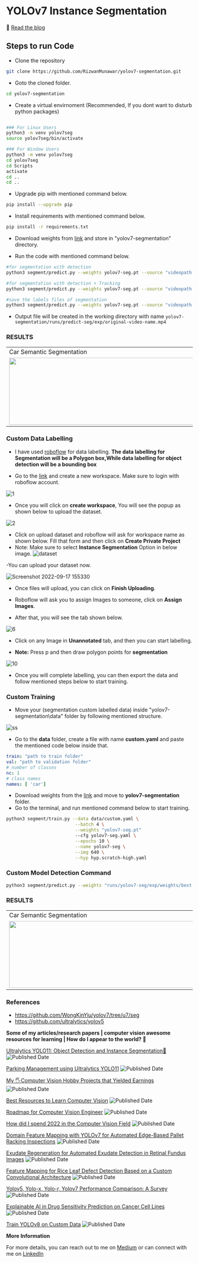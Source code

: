 # YOLOv7 Instance Segmentation

🚀 [Read the blog](https://muhammadrizwanmunawar.medium.com/train-yolov7-segmentation-on-custom-data-b91237bd2a29) 

## Steps to run Code

- Clone the repository
```bash
git clone https://github.com/RizwanMunawar/yolov7-segmentation.git
```

- Goto the cloned folder.
```bash
cd yolov7-segmentation
```

- Create a virtual envirnoment (Recommended, If you dont want to disturb python packages)
```bash

### For Linux Users
python3 -m venv yolov7seg
source yolov7seg/bin/activate

### For Window Users
python3 -m venv yolov7seg
cd yolov7seg
cd Scripts
activate
cd ..
cd ..
```

- Upgrade pip with mentioned command below.
```bash
pip install --upgrade pip
```

- Install requirements with mentioned command below.
```bash
pip install -r requirements.txt
```

- Download weights from [link](https://github.com/RizwanMunawar/yolov7-segmentation/releases/download/yolov7-segmentation/yolov7-seg.pt) and store in "yolov7-segmentation" directory.

- Run the code with mentioned command below.
```bash
#for segmentation with detection
python3 segment/predict.py --weights yolov7-seg.pt --source "videopath.mp4"

#for segmentation with detection + Tracking
python3 segment/predict.py --weights yolov7-seg.pt --source "videopath.mp4" --trk

#save the labels files of segmentation
python3 segment/predict.py --weights yolov7-seg.pt --source "videopath.mp4" --save-txt
```

- Output file will be created in the working directory with name `yolov7-segmentation/runs/predict-seg/exp/original-video-name.mp4`</b>

### RESULTS
<table>
  <tr>
    <td>Car Semantic Segmentation</td>
     <td>Car Semantic Segmentation</td>
     <td>Person Segmentation + Tracking</td>
     </tr>
  <tr>
    <td><img src="https://user-images.githubusercontent.com/62513924/190402435-931f0ee3-9af1-4399-8222-1028d5afbd1a.png" width=640 height=180></td>
    <td><img src="https://user-images.githubusercontent.com/62513924/190402752-521b7815-bea8-4cef-8b36-54fb7a962244.png" width=640 height=180></td>
    <td><img src="https://user-images.githubusercontent.com/62513924/191729411-a8d8b5e2-bdbf-4c0e-bd1b-a52e23f7c9d3.png" width=640 height=180></td>
  </tr>
  </tr>
 </table>


### Custom Data Labelling

- I have used [roboflow](https://roboflow.com/) for data labelling. <b>The data labelling for Segmentation will be a Polygon box,While data labelling for object detection will be a bounding box</b>

- Go to the [link](https://app.roboflow.com/my-personal-workspace/createSample) and create a new workspace. Make sure to login with roboflow account.


![1](https://user-images.githubusercontent.com/62513924/190390384-db8f71fa-e963-4ee6-aaca-c49e993c64ae.png)


- Once you will click on <b>create workspace</b>, You will see the popup as shown below to upload the dataset.

![2](https://user-images.githubusercontent.com/62513924/190390882-fe08559d-ef47-450e-8613-2de899fffa4c.png)


- Click on upload dataset and roboflow will ask for workspace name as shown below. Fill that form and then click on <b>Create Private Project</b>
- Note: Make sure to select <b>Instance Segmentation</b> Option in below image.
 ![dataset](https://user-images.githubusercontent.com/62513924/190853038-612791d0-9b33-4222-b28a-63ac4c13ed83.png)


-You can upload your dataset now.

![Screenshot 2022-09-17 155330](https://user-images.githubusercontent.com/62513924/190853135-887b389c-2356-4435-a946-867bb05ac4f2.png)

- Once files will upload, you can click on <b>Finish Uploading</b>.

- Roboflow will ask you to assign Images to someone, click on <b>Assign Images</b>.

- After that, you will see the tab shown below.

![6](https://user-images.githubusercontent.com/62513924/190392948-90010cd0-ef88-437a-b94f-44ee93d8bc31.png)


- Click on any Image in <b>Unannotated</b> tab, and then you can start labelling.

- <b>Note:</b> Press p and then draw polygon points for <B>segmentation</b>

![10](https://user-images.githubusercontent.com/62513924/190394353-d7dd7b7f-7a07-4738-99b6-1d5ae66b5bca.png)


- Once you will complete labelling, you can then export the data and follow mentioned steps below to start training.

### Custom Training

- Move your (segmentation custom labelled data) inside "yolov7-segmentation\data" folder by following mentioned structure.



![ss](https://user-images.githubusercontent.com/62513924/190388927-62a3ee84-bad8-4f59-806f-1185acdc8acb.png)



- Go to the <b>data</b> folder, create a file with name <b>custom.yaml</b> and paste the mentioned code below inside that.

```yaml
train: "path to train folder"
val: "path to validation folder"
# number of classes
nc: 1
# class names
names: [ 'car']
```

- Download weights from the <a href= "https://github.com/WongKinYiu/yolov7/releases/download/v0.1/yolov7-seg.pt">link</a> and move to <b>yolov7-segmentation</b> folder.
- Go to the terminal, and run mentioned command below to start training.
```bash
python3 segment/train.py --data data/custom.yaml \
                          --batch 4 \
                          --weights "yolov7-seg.pt"
                          --cfg yolov7-seg.yaml \
                          --epochs 10 \
                          --name yolov7-seg \
                          --img 640 \
                          --hyp hyp.scratch-high.yaml
```

### Custom Model Detection Command
```bash
python3 segment/predict.py --weights "runs/yolov7-seg/exp/weights/best.pt" --source "videopath.mp4"
```

### RESULTS
<table>
  <tr>
    <td>Car Semantic Segmentation</td>
     <td>Car Semantic Segmentation</td>
     <td>Person Segmentation + Tracking</td>
     </tr>
  <tr>
    <td><img src="https://user-images.githubusercontent.com/62513924/190402435-931f0ee3-9af1-4399-8222-1028d5afbd1a.png" width=640 height=180></td>
    <td><img src="https://user-images.githubusercontent.com/62513924/190410343-ada838c6-e505-4248-8a76-fbc5996e091e.png" width=640 height=180></td>
    <td><img src="https://user-images.githubusercontent.com/62513924/191729411-a8d8b5e2-bdbf-4c0e-bd1b-a52e23f7c9d3.png" width=640 height=180></td>
  </tr>
  </tr>
 </table>


### References
- https://github.com/WongKinYiu/yolov7/tree/u7/seg
- https://github.com/ultralytics/yolov5

**Some of my articles/research papers | computer vision awesome resources for learning | How do I appear to the world? 🚀**

[Ultralytics YOLO11: Object Detection and Instance Segmentation🤯](https://muhammadrizwanmunawar.medium.com/ultralytics-yolo11-object-detection-and-instance-segmentation-88ef0239a811) ![Published Date](https://img.shields.io/badge/published_Date-2024--10--27-brightgreen)

[Parking Management using Ultralytics YOLO11](https://muhammadrizwanmunawar.medium.com/parking-management-using-ultralytics-yolo11-fba4c6bc62bc) ![Published Date](https://img.shields.io/badge/published_Date-2024--11--10-brightgreen)

[My 🖐️Computer Vision Hobby Projects that Yielded Earnings](https://muhammadrizwanmunawar.medium.com/my-️computer-vision-hobby-projects-that-yielded-earnings-7923c9b9eead) ![Published Date](https://img.shields.io/badge/published_Date-2023--09--10-brightgreen)

[Best Resources to Learn Computer Vision](https://muhammadrizwanmunawar.medium.com/best-resources-to-learn-computer-vision-311352ed0833) ![Published Date](https://img.shields.io/badge/published_Date-2023--06--30-brightgreen)

[Roadmap for Computer Vision Engineer](https://medium.com/augmented-startups/roadmap-for-computer-vision-engineer-45167b94518c)  ![Published Date](https://img.shields.io/badge/published_Date-2022--08--07-brightgreen)

[How did I spend 2022 in the Computer Vision Field](https://www.linkedin.com/pulse/how-did-i-spend-2022-computer-vision-field-muhammad-rizwan-munawar) ![Published Date](https://img.shields.io/badge/published_Date-2022--12--20-brightgreen)

[Domain Feature Mapping with YOLOv7 for Automated Edge-Based Pallet Racking Inspections](https://www.mdpi.com/1424-8220/22/18/6927) ![Published Date](https://img.shields.io/badge/published_Date-2022--09--13-brightgreen)

[Exudate Regeneration for Automated Exudate Detection in Retinal Fundus Images](https://ieeexplore.ieee.org/document/9885192) ![Published Date](https://img.shields.io/badge/published_Date-2022--09--12-brightgreen)

[Feature Mapping for Rice Leaf Defect Detection Based on a Custom Convolutional Architecture](https://www.mdpi.com/2304-8158/11/23/3914) ![Published Date](https://img.shields.io/badge/published_Date-2022--12--04-brightgreen)

[Yolov5, Yolo-x, Yolo-r, Yolov7 Performance Comparison: A Survey](https://aircconline.com/csit/papers/vol12/csit121602.pdf)  ![Published Date](https://img.shields.io/badge/published_Date-2022--09--24-brightgreen)

[Explainable AI in Drug Sensitivity Prediction on Cancer Cell Lines](https://ieeexplore.ieee.org/document/9922931)  ![Published Date](https://img.shields.io/badge/published_Date-2022--09--23-brightgreen)

[Train YOLOv8 on Custom Data](https://medium.com/augmented-startups/train-yolov8-on-custom-data-6d28cd348262)  ![Published Date](https://img.shields.io/badge/published_Date-2022--09--23-brightgreen)


**More Information**

For more details, you can reach out to me on [Medium](https://muhammadrizwanmunawar.medium.com/) or can connect with me on [LinkedIn](https://www.linkedin.com/in/muhammadrizwanmunawar/)
